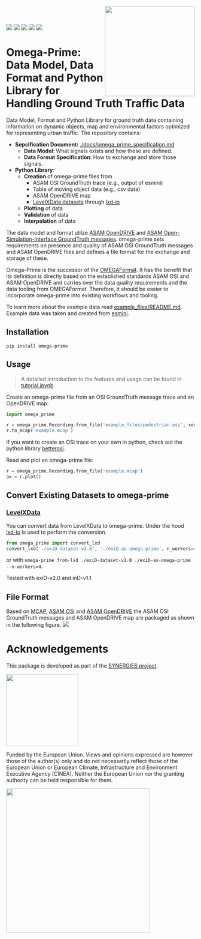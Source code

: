 
<img src="https://www.ika.rwth-aachen.de/images/ika-logo-a-blau-blau-rgb.svg" align="right" width="240">
</br>
</br>

[![](https://img.shields.io/badge/license-MPL%202.0-blue.svg)](https://github.com/ika-rwth-aachen/omega-prime/blob/master/LICENSE) 
[![](https://img.shields.io/pypi/v/omega-prime.svg)](https://pypi.python.org/pypi/omega-prime)
[![](https://github.com/ika-rwth-aachen/omega-prime/workflows/CI/badge.svg)](https://github.com/ika-rwth-aachen/omega-prime/actions)
[![](https://img.shields.io/pypi/pyversions/omega-prime.svg)](https://pypi.python.org/pypi/omega-prime/)
[![](https://img.shields.io/github/issues-raw/ika-rwth-aachen/omega-prime.svg)](https://github.com/ika-rwth-aachen/omega-prime/issues)


# Omega-Prime: Data Model, Data Format and Python Library for Handling Ground Truth Traffic Data 

Data Model, Format and Python Library for ground truth data containing information on dynamic objects, map and environmental factors optimized for representing urban traffic. The repository contains:
- **Sepcification Document:** [./docs/omega_prime_specification.md](https://github.com/ika-rwth-aachen/omega-prime/tree/main/docs/omega_prime_specification.md)
    - **Data Model**: What signals exists and how these are defined.
    - **Data Format Specification**: How to exchange and store those signals.
- **Python Library**: 
    - **Creation** of omega-prime files from
        - ASAM OSI GroundTruth trace (e.g., output of esmini)
        - Table of moving object data (e.g., csv data)
        - ASAM OpenDRIVE map
        - [LevelXData datasets](https://levelxdata.com/) through [lxd-io](https://github.com/lenvt/lxd-io)
    - **Plotting** of data
    - **Validation** of data
    - **Interpolation** of data

The data model and format utilze [ASAM OpenDRIVE](https://publications.pages.asam.net/standards/ASAM_OpenDRIVE/ASAM_OpenDRIVE_Specification/latest/specification/index.html#) and [ASAM Open-Simulation-Interface GroundTruth messages](https://opensimulationinterface.github.io/osi-antora-generator/asamosi/V3.7.0/specification/index.html). omega-prime sets requirements on presence and quality of ASAM OSI GroundTruth messages and ASAM OpenDRIVE files and defines a file format for the exchange and storage of these.

Omega-Prime is the successor of the [OMEGAFormat](https://github.com/ika-rwth-aachen/omega_format). It has the benefit that its definition is directly based on the established standards ASAM OSI and ASAM OpenDRIVE and carries over the data quality requirements and the data tooling from OMEGAFormat. Therefore, it should be easier to incorporate omega-prime into existing workflows and tooling. 

To learn more about the example data read [example_files/README.md](https://github.com/ika-rwth-aachen/omega-prime/blob/main/example_files/README.md). Example data was taken and created from [esmini](https://github.com/esmini/esmini).

## Installation
`pip install omega-prime`

## Usage
> A detailed introduction to the features and usage can be found in [tutorial.ipynb](https://github.com/ika-rwth-aachen/omega-prime/blob/main/tutorial.ipynb)

Create an omega-prime file from an OSI GroundTruth message trace and an OpenDRIVE map:
```python
import omega_prime

r = omega_prime.Recording.from_file('example_files/pedestrian.osi', xodr_path='example_files/fabriksgatan.xodr')
r.to_mcap('example.mcap')
```

If you want to create an OSI trace on your own in python, check out the python library [betterosi](https://github.com/ika-rwth-aachen/betterosi).

Read and plot an omega-prime file:

<!--pytest-codeblocks:cont-->
```python
r = omega_prime.Recording.from_file('example.mcap')
ax = r.plot()
```
## Convert Existing Datasets to omega-prime
### [LevelXData](https://levelxdata.com/)
You can convert data from LevelXData to omega-prime. Under the hood [lxd-io](https://github.com/lenvt/lxd-io) is used to perform the conversion.

<!--pytest.mark.skip-->
```python
from omega_prime import convert_lxd
convert_lxd('./exiD-dataset-v2.0', './exiD-as-omega-prime', n_workers=4)
```

or with `omega-prime from-lxd ./exiD-dataset-v2.0 ./exiD-as-omega-prime --n-workers=4`.

Tested with exiD-v2.0 and inD-v1.1

## File Format
Based on [MCAP](https://mcap.dev/), [ASAM OSI](https://opensimulationinterface.github.io/osi-antora-generator/asamosi/latest/specification/index.html) and [ASAM OpenDRIVE](https://publications.pages.asam.net/standards/ASAM_OpenDRIVE/ASAM_OpenDRIVE_Specification/latest/specification/index.html#) the ASAM OSI GroundTruth messages and ASAM OpenDRIVE map are packaged as shown in the following figure.
![](https://github.com/ika-rwth-aachen/omega-prime/blob/main/omega_specification.svg)


# Acknowledgements

This package is developed as part of the [SYNERGIES project](https://synergies-ccam.eu).

<img src="https://raw.githubusercontent.com/ika-rwth-aachen/omega-prime/refs/heads/main/docs/synergies.svg"
style="width:2in" />



Funded by the European Union. Views and opinions expressed are however those of the author(s) only and do not necessarily reflect those of the European Union or European Climate, Infrastructure and Environment Executive Agency (CINEA). Neither the European Union nor the granting authority can be held responsible for them. 

<img src="https://raw.githubusercontent.com/ika-rwth-aachen/omega-prime/refs/heads/main/docs/funded_by_eu.svg"
style="width:4in" />